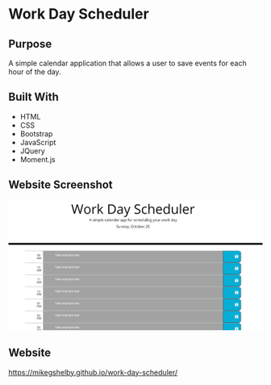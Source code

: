 # Work Day Scheduler

## Purpose
A simple calendar application that allows a user to save events for each hour of the day.

## Built With
* HTML
* CSS
* Bootstrap
* JavaScript
* JQuery
* Moment.js

## Website Screenshot
![Work Day Scheduler Screenshot](https://github.com/mikegshelby/work-day-scheduler/raw/develop/assets/images/work-day-scheduler-screenshot.jpg "Website Screenshot")


## Website
 https://mikegshelby.github.io/work-day-scheduler/

